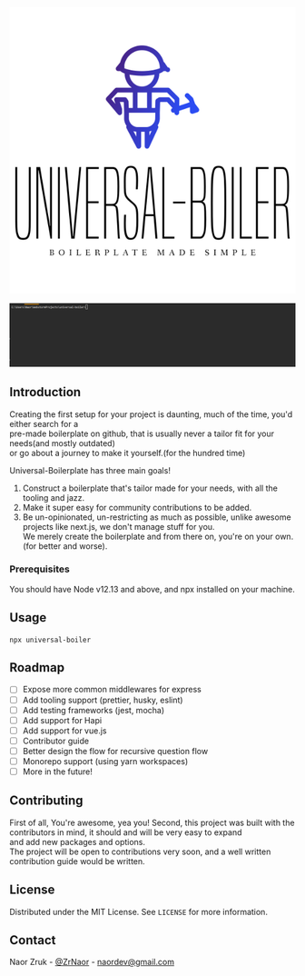 ![Logo](assets/default.svg)


![Logo](assets/sample.gif)

<!-- Introduction -->
## Introduction

Creating the first setup for your project is daunting, much of the time, you'd either search for a     
pre-made boilerplate on github, that is usually never a tailor fit for your needs(and mostly outdated)   
or go about a journey to make it yourself.(for the hundred time)

Universal-Boilerplate has three main goals!
1. Construct a boilerplate that's tailor made for your needs, with all the tooling and jazz.
2. Make it super easy for community contributions to be added.
3. Be un-opinionated, un-restricting as much as possible, unlike awesome projects like next.js, we don't manage stuff for you.   
We merely create the boilerplate and from there on, you're on your own. (for better and worse).


### Prerequisites

You should have Node v12.13 and above, and npx installed on your machine.

## Usage

```
npx universal-boiler
```     

<!-- ROADMAP -->
## Roadmap

-  [ ] Expose more common middlewares for express
-  [ ] Add tooling support (prettier, husky, eslint)
-  [ ] Add testing frameworks (jest, mocha)
-  [ ] Add support for Hapi
-  [ ] Add support for vue.js
-  [ ] Contributor guide
-  [ ] Better design the flow for recursive question flow
-  [ ] Monorepo support (using yarn workspaces)
-  [ ] More in the future!

<!-- CONTRIBUTING -->
## Contributing

First of all, You're awesome, yea you!
Second, this project was built with the contributors in mind, it should and will be very easy to expand    
and add new packages and options.   
The project will be open to contributions very soon, and a well written contribution guide would be written.


<!-- LICENSE -->
## License

Distributed under the MIT License. See `LICENSE` for more information.



<!-- CONTACT -->
## Contact

Naor Zruk - [@ZrNaor](https://twitter.com/ZrNaor) - naordev@gmail.com




